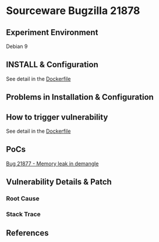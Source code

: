 # Sourceware Bugzilla 21878

## Experiment Environment

Debian 9

## INSTALL & Configuration

See detail in the [Dockerfile](https://github.com/mudongliang/Dockerfiles/blob/master/Binutils-21878/Dockerfile)

## Problems in Installation & Configuration


## How to trigger vulnerability

See detail in the [Dockerfile](https://github.com/mudongliang/Dockerfiles/blob/master/Binutils-21878/Dockerfile)

## PoCs

[Bug 21877 - Memory leak in demangle](https://sourceware.org/bugzilla/show_bug.cgi?id=21878)

## Vulnerability Details & Patch

### Root Cause

### Stack Trace

## References
